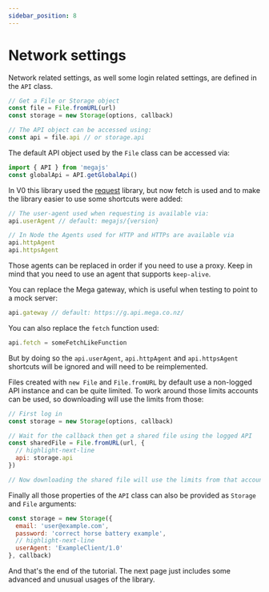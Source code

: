 ```yaml
---
sidebar_position: 8
---
```


# Network settings

Network related settings, as well some login related settings, are defined in the `API` class.

```js
// Get a File or Storage object
const file = File.fromURL(url)
const storage = new Storage(options, callback)

// The API object can be accessed using:
const api = file.api // or storage.api
```

The default API object used by the `File` class can be accessed via:

```js node2deno-v1
import { API } from 'megajs'
const globalApi = API.getGlobalApi()
```

In V0 this library used the [request](https://www.npmjs.com/package/request) library, but now fetch is used and to make the library easier to use some shortcuts were added:

```js
// The user-agent used when requesting is available via:
api.userAgent // default: megajs/{version}

// In Node the Agents used for HTTP and HTTPs are available via
api.httpAgent
api.httpsAgent
```

Those agents can be replaced in order if you need to use a proxy. Keep in mind that you need to use an agent that supports `keep-alive`.

You can replace the Mega gateway, which is useful when testing to point to a mock server:

```js
api.gateway // default: https://g.api.mega.co.nz/
```

You can also replace the `fetch` function used:

```js
api.fetch = someFetchLikeFunction
```

But by doing so the `api.userAgent`, `api.httpAgent` and `api.httpsAgent` shortcuts will be ignored and will need to be reimplemented.

Files created with `new File` and `File.fromURL` by default use a non-logged API instance and can be quite limited. To work around those limits accounts can be used, so downloading will use the limits from those:

```js
// First log in
const storage = new Storage(options, callback)

// Wait for the callback then get a shared file using the logged API
const sharedFile = File.fromURL(url, {
  // highlight-next-line
  api: storage.api
})

// Now downloading the shared file will use the limits from that account
```

Finally all those properties of the `API` class can also be provided as `Storage` and `File` arguments:

```js
const storage = new Storage({
  email: 'user@example.com',
  password: 'correct horse battery example',
  // highlight-next-line
  userAgent: 'ExampleClient/1.0'
}, callback)
```

And that's the end of the tutorial. The next page just includes some advanced and unusual usages of the library.
